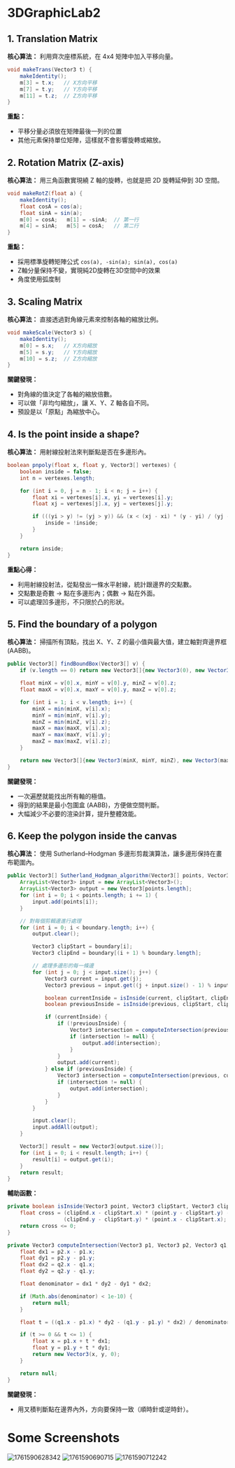 # 3DGraphicLab2

## 1. Translation Matrix

**核心算法：** 利用齊次座標系統，在 4x4 矩陣中加入平移向量。

```java
void makeTrans(Vector3 t) {
    makeIdentity();
    m[3] = t.x;   // X方向平移
    m[7] = t.y;   // Y方向平移
    m[11] = t.z;  // Z方向平移
}
```

**重點：**

- 平移分量必須放在矩陣最後一列的位置
- 其他元素保持單位矩陣，這樣就不會影響旋轉或縮放。

## 2. Rotation Matrix (Z-axis)

**核心算法：** 用三角函數實現繞 Z 軸的旋轉，也就是把 2D 旋轉延伸到 3D 空間。

```java
void makeRotZ(float a) {
    makeIdentity();
    float cosA = cos(a);
    float sinA = sin(a);
    m[0] = cosA;   m[1] = -sinA;  // 第一行
    m[4] = sinA;   m[5] = cosA;   // 第二行
}
```

**重點：**

- 採用標準旋轉矩陣公式 `cos(a), -sin(a); sin(a), cos(a)`
- Z軸分量保持不變，實現純2D旋轉在3D空間中的效果
- 角度使用弧度制

## 3. Scaling Matrix

**核心算法：** 直接透過對角線元素來控制各軸的縮放比例。

```java
void makeScale(Vector3 s) {
    makeIdentity();
    m[0] = s.x;   // X方向縮放
    m[5] = s.y;   // Y方向縮放
    m[10] = s.z;  // Z方向縮放
}
```

**關鍵發現：**

- 對角線的值決定了各軸的縮放倍數。
- 可以做「非均勻縮放」，讓 X、Y、Z 軸各自不同。
- 預設是以「原點」為縮放中心。

## 4. Is the point inside a shape?

**核心算法：** 用射線投射法來判斷點是否在多邊形內。

```java
boolean pnpoly(float x, float y, Vector3[] vertexes) {
    boolean inside = false;
    int n = vertexes.length;

    for (int i = 0, j = n - 1; i < n; j = i++) {
        float xi = vertexes[i].x, yi = vertexes[i].y;
        float xj = vertexes[j].x, yj = vertexes[j].y;

        if (((yi > y) != (yj > y)) && (x < (xj - xi) * (y - yi) / (yj - yi) + xi)) {
            inside = !inside;
        }
    }

    return inside;
}
```

**重點心得：**

- 利用射線投射法，從點發出一條水平射線，統計跟邊界的交點數。
- 交點數是奇數 → 點在多邊形內；偶數 → 點在外面。
- 可以處理凹多邊形，不只限於凸的形狀。

## 5. Find the boundary of a polygon

**核心算法：** 掃描所有頂點，找出 X、Y、Z 的最小值與最大值，建立軸對齊邊界框 (AABB)。

```java
public Vector3[] findBoundBox(Vector3[] v) {
    if (v.length == 0) return new Vector3[]{new Vector3(0), new Vector3(0)};

    float minX = v[0].x, minY = v[0].y, minZ = v[0].z;
    float maxX = v[0].x, maxY = v[0].y, maxZ = v[0].z;

    for (int i = 1; i < v.length; i++) {
        minX = min(minX, v[i].x);
        minY = min(minY, v[i].y);
        minZ = min(minZ, v[i].z);
        maxX = max(maxX, v[i].x);
        maxY = max(maxY, v[i].y);
        maxZ = max(maxZ, v[i].z);
    }

    return new Vector3[]{new Vector3(minX, minY, minZ), new Vector3(maxX, maxY, maxZ)};
}
```

**關鍵發現：**

- 一次遍歷就能找出所有軸的極值。
- 得到的結果是最小包圍盒 (AABB)，方便做空間判斷。
- 大幅減少不必要的渲染計算，提升整體效能。

## 6. Keep the polygon inside the canvas

**核心算法：** 使用 Sutherland–Hodgman 多邊形剪裁演算法，讓多邊形保持在畫布範圍內。

```java
public Vector3[] Sutherland_Hodgman_algorithm(Vector3[] points, Vector3[] boundary) {
    ArrayList<Vector3> input = new ArrayList<Vector3>();
    ArrayList<Vector3> output = new Vector3[points.length];
    for (int i = 0; i < points.length; i += 1) {
        input.add(points[i]);
    }

    // 對每個剪輯邊進行處理
    for (int i = 0; i < boundary.length; i++) {
        output.clear();

        Vector3 clipStart = boundary[i];
        Vector3 clipEnd = boundary[(i + 1) % boundary.length];

        // 處理多邊形的每一條邊
        for (int j = 0; j < input.size(); j++) {
            Vector3 current = input.get(j);
            Vector3 previous = input.get((j + input.size() - 1) % input.size());

            boolean currentInside = isInside(current, clipStart, clipEnd);
            boolean previousInside = isInside(previous, clipStart, clipEnd);

            if (currentInside) {
                if (!previousInside) {
                    Vector3 intersection = computeIntersection(previous, current, clipStart, clipEnd);
                    if (intersection != null) {
                        output.add(intersection);
                    }
                }
                output.add(current);
            } else if (previousInside) {
                Vector3 intersection = computeIntersection(previous, current, clipStart, clipEnd);
                if (intersection != null) {
                    output.add(intersection);
                }
            }
        }

        input.clear();
        input.addAll(output);
    }

    Vector3[] result = new Vector3[output.size()];
    for (int i = 0; i < result.length; i++) {
        result[i] = output.get(i);
    }
    return result;
}
```

**輔助函數：**

```java
private boolean isInside(Vector3 point, Vector3 clipStart, Vector3 clipEnd) {
    float cross = (clipEnd.x - clipStart.x) * (point.y - clipStart.y) -
                  (clipEnd.y - clipStart.y) * (point.x - clipStart.x);
    return cross <= 0;
}

private Vector3 computeIntersection(Vector3 p1, Vector3 p2, Vector3 q1, Vector3 q2) {
    float dx1 = p2.x - p1.x;
    float dy1 = p2.y - p1.y;
    float dx2 = q2.x - q1.x;
    float dy2 = q2.y - q1.y;

    float denominator = dx1 * dy2 - dy1 * dx2;

    if (Math.abs(denominator) < 1e-10) {
        return null;
    }

    float t = ((q1.x - p1.x) * dy2 - (q1.y - p1.y) * dx2) / denominator;

    if (t >= 0 && t <= 1) {
        float x = p1.x + t * dx1;
        float y = p1.y + t * dy1;
        return new Vector3(x, y, 0);
    }

    return null;
}
```

**關鍵發現：**

- 用叉積判斷點在邊界內外，方向要保持一致（順時針或逆時針）。

# Some Screenshots
![1761590628342](image/README/1761590628342.png)
![1761590690715](image/README/1761590690715.png)
![1761590712242](image/README/1761590712242.png)
